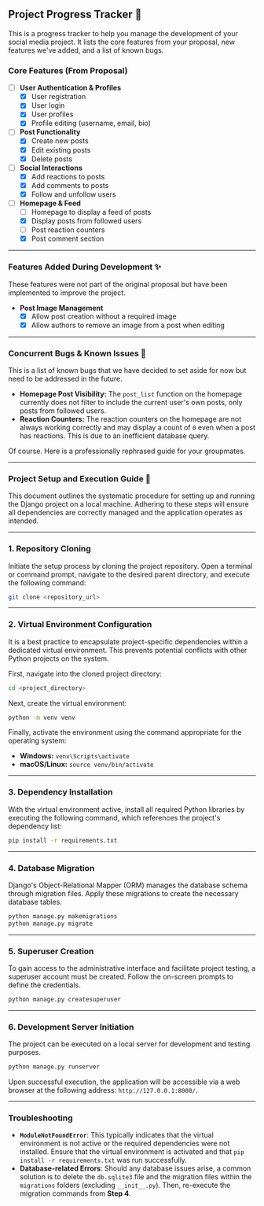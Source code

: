 ## Project Progress Tracker 🚀

This is a progress tracker to help you manage the development of your social media project. It lists the core features from your proposal, new features we've added, and a list of known bugs.

### Core Features (From Proposal)

- [ ] **User Authentication & Profiles**
  - [x] User registration
  - [x] User login
  - [x] User profiles
  - [x] Profile editing (username, email, bio)
- [ ] **Post Functionality**
  - [x] Create new posts
  - [x] Edit existing posts
  - [x] Delete posts
- [ ] **Social Interactions**
  - [x] Add reactions to posts
  - [x] Add comments to posts
  - [x] Follow and unfollow users
- [ ] **Homepage & Feed**
  - [ ] Homepage to display a feed of posts
  - [x] Display posts from followed users
  - [ ] Post reaction counters
  - [x] Post comment section

***

### Features Added During Development ✨

These features were not part of the original proposal but have been implemented to improve the project.

- **Post Image Management**
  - [x] Allow post creation without a required image
  - [x] Allow authors to remove an image from a post when editing

***

### Concurrent Bugs & Known Issues 🐛

This is a list of known bugs that we have decided to set aside for now but need to be addressed in the future.

- **Homepage Post Visibility:** The `post_list` function on the homepage currently does not filter to include the current user's own posts, only posts from followed users.
- **Reaction Counters:** The reaction counters on the homepage are not always working correctly and may display a count of `0` even when a post has reactions. This is due to an inefficient database query.

Of course. Here is a professionally rephrased guide for your groupmates.

-----

### **Project Setup and Execution Guide** 🚀

This document outlines the systematic procedure for setting up and running the Django project on a local machine. Adhering to these steps will ensure all dependencies are correctly managed and the application operates as intended.

-----

### **1. Repository Cloning**

Initiate the setup process by cloning the project repository. Open a terminal or command prompt, navigate to the desired parent directory, and execute the following command:

```bash
git clone <repository_url>
```

----

### **2. Virtual Environment Configuration**

It is a best practice to encapsulate project-specific dependencies within a dedicated virtual environment. This prevents potential conflicts with other Python projects on the system.

First, navigate into the cloned project directory:

```bash
cd <project_directory>
```

Next, create the virtual environment:

```bash
python -m venv venv
```

Finally, activate the environment using the command appropriate for the operating system:

  * **Windows:** `venv\Scripts\activate`
  * **macOS/Linux:** `source venv/bin/activate`

-----

### **3. Dependency Installation**

With the virtual environment active, install all required Python libraries by executing the following command, which references the project's dependency list:

```bash
pip install -r requirements.txt
```

-----

### **4. Database Migration**

Django's Object-Relational Mapper (ORM) manages the database schema through migration files. Apply these migrations to create the necessary database tables.

```bash
python manage.py makemigrations
python manage.py migrate
```

-----

### **5. Superuser Creation**

To gain access to the administrative interface and facilitate project testing, a superuser account must be created. Follow the on-screen prompts to define the credentials.

```bash
python manage.py createsuperuser
```

-----

### **6. Development Server Initiation**

The project can be executed on a local server for development and testing purposes.

```bash
python manage.py runserver
```

Upon successful execution, the application will be accessible via a web browser at the following address: `http://127.0.0.1:8000/`.

-----

### **Troubleshooting**

  * **`ModuleNotFoundError`**: This typically indicates that the virtual environment is not active or the required dependencies were not installed. Ensure that the virtual environment is activated and that `pip install -r requirements.txt` was run successfully.
  * **Database-related Errors**: Should any database issues arise, a common solution is to delete the `db.sqlite3` file and the migration files within the `migrations` folders (excluding `__init__.py`). Then, re-execute the migration commands from **Step 4**.